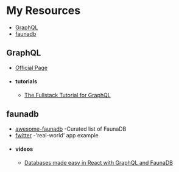 # My Resources

- [GraphQL](#GraphQL)
- [faunadb](#faunadb)

## GraphQL
* [Official Page](https://graphql.org)
* #### tutorials
    - [The Fullstack Tutorial for GraphQL](https://www.howtographql.com/)
    
## faunadb
* [awesome-faunadb](https://github.com/n400/awesome-faunadb/blob/master/README.md) -Curated list of FaunaDB
* [fwitter](https://github.com/fauna-brecht/fwitter) -'real-world' app example
* #### videos
    - [Databases made easy in React with GraphQL and FaunaDB](https://www.youtube.com/watch?v=_kEDBitNbnY)
